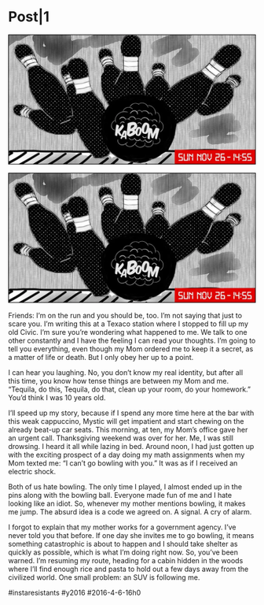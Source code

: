 # Post|1

![](_i/p001_bowling_i.webp)

![Bowling](_i/p001_bowling_i.webp)

Friends: I’m on the run and you should be, too. I’m not saying that just to scare you. I’m writing this at a Texaco station where I stopped to fill up my old Civic. I’m sure you’re wondering what happened to me. We talk to one other constantly and I have the feeling I can read your thoughts. I’m going to tell you everything, even though my Mom ordered me to keep it a secret, as a matter of life or death. But I only obey her up to a point.

I can hear you laughing. No, you don’t know my real identity, but after all this time, you know how tense things are between my Mom and me. “Tequila, do this, Tequila, do that, clean up your room, do your homework.” You’d think I was 10 years old.

I’ll speed up my story, because if I spend any more time here at the bar with this weak cappuccino, Mystic will get impatient and start chewing on the already beat-up car seats. This morning, at ten, my Mom’s office gave her an urgent call. Thanksgiving weekend was over for her. Me, I was still drowsing. I heard it all while lazing in bed. Around noon, I had just gotten up with the exciting prospect of a day doing my math assignments when my Mom texted me: “I can’t go bowling with you.” It was as if I received an electric shock.

Both of us hate bowling. The only time I played, I almost ended up in the pins along with the bowling ball. Everyone made fun of me and I hate looking like an idiot. So, whenever my mother mentions bowling, it makes me jump. The absurd idea is a code we agreed on. A signal. A cry of alarm.

I forgot to explain that my mother works for a government agency. I’ve never told you that before. If one day she invites me to go bowling, it means something catastrophic is about to happen and I should take shelter as quickly as possible, which is what I’m doing right now. So, you’ve been warned. I’m resuming my route, heading for a cabin hidden in the woods where I’ll find enough rice and pasta to hold out a few days away from the civilized world. One small problem: an SUV is following me.

#instaresistants #y2016 #2016-4-6-16h0
